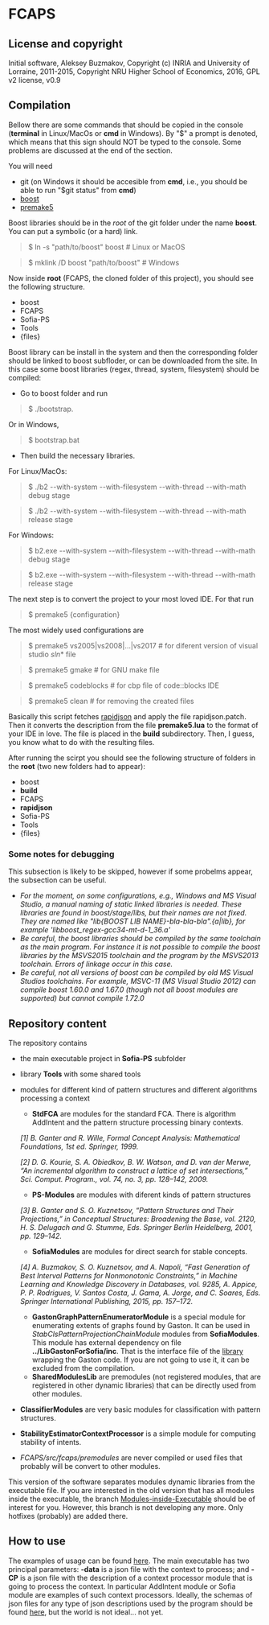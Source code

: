# FCAPS

## License and copyright

Initial software, Aleksey Buzmakov, Copyright (c) INRIA and University of Lorraine, 2011-2015, Copyright NRU Higher School of Economics, 2016, GPL v2 license, v0.9

## Compilation

Bellow there are some commands that should be copied in the console (__terminal__ in Linux/MacOs or __cmd__ in Windows). By "$" a prompt is denoted, which means that this sign should NOT be typed to the console. Some problems are discussed at the end of the section.

You will need
* git (on Windows it should be accesible from __cmd__, i.e., you should be able to run "$git status" from __cmd__)
* [boost](http://www.boost.org/)
* [premake5](https://premake.github.io/download.html)

Boost libraries should be in the _root_ of the git folder under the name __boost__. 
You can put a symbolic (or a hard) link.

> $ ln -s "path/to/boost" boost \# Linux or MacOS

> $ mklink /D boost "path/to/boost" \# Windows

Now inside __root__ (FCAPS, the cloned folder of this project), you should see the following structure.

* boost
* FCAPS
* Sofia-PS
* Tools
* {files}

Boost library can be install in the system and then the corresponding folder should be linked to boost subfloder, or can be downloaded from the site. In this case some boost libraries (regex, thread, system, filesystem) should be compiled:
* Go to boost folder and run 

> $ ./bootstrap.

Or in Windows,

> $ bootstrap.bat

* Then build the necessary libraries.

For Linux/MacOs:
> $ ./b2 --with-system --with-filesystem --with-thread --with-math debug stage

> $ ./b2 --with-system --with-filesystem --with-thread --with-math release stage

For Windows:
> $ b2.exe --with-system --with-filesystem --with-thread --with-math debug stage

> $ b2.exe --with-system --with-filesystem --with-thread --with-math release stage

The next step is to convert the project to your most loved IDE. For that run

> $ premake5 {configuration}

The most widely used configurations are 

> $ premake5 vs2005|vs2008|...|vs2017 \# for diferent version of visual studio   *sln** file

> $ premake5 gmake \# for GNU make file

> $ premake5 codeblocks \# for cbp file of code::blocks IDE

> $ premake5 clean \# for removing the created files

Basically this script fetches [rapidjson](https://github.com/miloyip/rapidjson.git) and apply the file rapidjson.patch.
Then it converts the description from the file __premake5.lua__ to the format of your IDE in love. The file is placed in the __build__ subdirectory.
Then, I guess, you know what to do with the resulting files.

After running the scirpt you should see the following structure of folders in the __root__ (two new folders had to appear):

* boost
* __build__
* FCAPS
* __rapidjson__
* Sofia-PS
* Tools
* {files}

### Some notes for debugging

This subsection is likely to be skipped, however if some probelms appear, the subsection can be useful.

* *For the moment, on some configurations, e.g., Windows and MS Visual Studio, a manual naming of static linked libraries is needed. These libraries are found in boost/stage/libs, but their names are not fixed. They are named like "lib{BOOST LIB NAME}-bla-bla-bla".{a|lib}, for example 'libboost_regex-gcc34-mt-d-1_36.a'*
* *Be careful, the boost libraries should be compiled by the same toolchain as the main program. For instance it is not possible to compile the boost libraries by the MSVS2015 toolchain and the program by the MSVS2013 toolchain. Errors of linkage occur in this case.* 
* *Be careful, not all versions of boost can be compiled by old MS Visual Studios toolchains. For example, MSVC-11 (MS Visual Studio 2012) can compile boost 1.60.0 and 1.67.0 (though not all boost modules are supported) but cannot compile 1.72.0*

## Repository content

The repository contains
* the main executable project in __Sofia-PS__ subfolder
* library __Tools__ with some shared tools
* modules for different kind of pattern structures and different algorithms processing a context
  * __StdFCA__ are modules for the standard FCA. There is algorithm AddIntent and the pattern structure processing binary contexts.

  _[1] B. Ganter and R. Wille, Formal Concept Analysis: Mathematical Foundations, 1st ed. Springer, 1999._

  _[2]  D. G. Kourie, S. A. Obiedkov, B. W. Watson, and D. van der Merwe, “An incremental algorithm to construct a lattice of set intersections,” Sci. Comput. Program., vol. 74, no. 3, pp. 128–142, 2009._
  * __PS-Modules__ are modules with diferent kinds of pattern structures

  _[3] B. Ganter and S. O. Kuznetsov, “Pattern Structures and Their Projections,” in Conceptual Structures: Broadening the Base, vol. 2120, H. S. Delugach and G. Stumme, Eds. Springer Berlin Heidelberg, 2001, pp. 129–142._
  * __SofiaModules__ are modules for direct search for stable concepts.

  _[4] A. Buzmakov, S. O. Kuznetsov, and A. Napoli, “Fast Generation of Best Interval Patterns for Nonmonotonic Constraints,” in Machine Learning and Knowledge Discovery in Databases, vol. 9285, A. Appice, P. P. Rodrigues, V. Santos Costa, J. Gama, A. Jorge, and C. Soares, Eds. Springer International Publishing, 2015, pp. 157–172._
  * __GastonGraphPatternEnumeratorModule__ is a special module for enumerating extents of graphs found by Gaston. It can be used in _StabClsPatternProjectionChainModule_ modules from __SofiaModules__. This module has external dependency  on file __../LibGastonForSofia/inc__. That is the interface file of the [library](https://github.com/AlekseyBuzmakov/LibGastonForSofia/blob/master/inc/LibGastonForSofia.h) wrapping the Gaston code. If you are not going to use it, it can be excluded from the compilation.
  * __SharedModulesLib__ are premodules (not registered modules, that are registered in other dynamic libraries) that can be directly used from other modules.
* __ClassifierModules__ are very basic modules for classification with pattern structures.
* __StabilityEstimatorContextProcessor__ is a simple module for computing stability of intents.
* _FCAPS/src/fcaps/premodules_ are never compiled or used files that probably will be convert to other modules.

This version of the software separates modules dynamic libraries from the executable file. If you are interested in the old version that has all modules inside the executable, the branch [Modules-inside-Executable](https://github.com/AlekseyBuzmakov/FCAPS/tree/Modules-inside-Executable) should be of interest for you. However, this branch is not developing any more. Only hotfixes (probably) are added there.

## How to use

The examples of usage can be found [here](https://github.com/AlekseyBuzmakov/FCAPS/tree/master/FCAPS/EXAMPLES#examples-of-the-application-usage). The main executable has two principal parameters: __-data__ is a json file with the context to process; and __-CP__ is a json file with the description of a context processor module that is going to process the context. In particular AddIntent module or Sofia module are examples of such context processors. Ideally, the schemas of json files for any type of json descriptions used by the program should be found [here](https://github.com/AlekseyBuzmakov/FCAPS/tree/master/FCAPS/schemas), but the world is not ideal... not yet.

